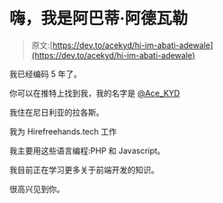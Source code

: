 # 嗨，我是阿巴蒂·阿德瓦勒

> 原文:[https://dev.to/acekyd/hi-im-abati-adewale](https://dev.to/acekyd/hi-im-abati-adewale)

我已经编码 5 年了。

你可以在推特上找到我，我的名字是 [@Ace_KYD](https://twitter.com/Ace_KYD)

我住在尼日利亚的拉各斯。

我为 Hirefreehands.tech 工作

我主要用这些语言编程:PHP 和 Javascript。

我目前正在学习更多关于前端开发的知识。

很高兴见到你。